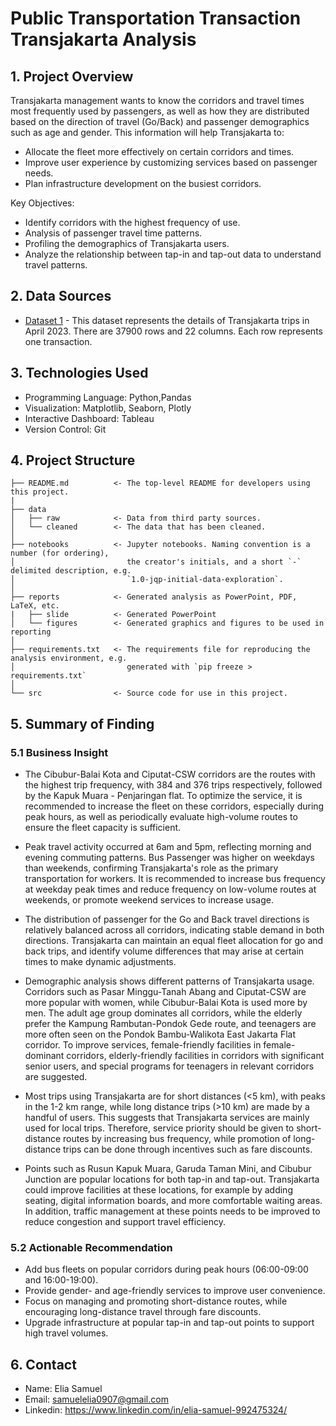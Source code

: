 <h1>Public Transportation Transaction Transjakarta Analysis</h1>

## 1. Project Overview
Transjakarta management wants to know the corridors and travel times most frequently used by passengers, as well as how they are distributed based on the direction of travel (Go/Back) and passenger demographics such as age and gender. This information will help Transjakarta to:

- Allocate the fleet more effectively on certain corridors and times.
- Improve user experience by customizing services based on passenger needs.
- Plan infrastructure development on the busiest corridors.

Key Objectives:
- Identify corridors with the highest frequency of use.
- Analysis of passenger travel time patterns.
- Profiling the demographics of Transjakarta users.
- Analyze the relationship between tap-in and tap-out data to understand travel patterns.

## 2. Data Sources
- [Dataset 1](https://drive.google.com/drive/folders/1S04hk5uHfHYe6J1S6fVqDunuja1Lk1Lo) - This dataset represents the details of Transjakarta trips in April 2023. There are 37900 rows and 22 columns. Each row represents one transaction.

## 3. Technologies Used
- Programming Language: Python,Pandas
- Visualization: Matplotlib, Seaborn, Plotly
- Interactive Dashboard: Tableau
- Version Control: Git

## 4. Project Structure

```
├── README.md          <- The top-level README for developers using this project.
|
├── data
│   ├── raw            <- Data from third party sources.
│   └── cleaned        <- The data that has been cleaned.
│
├── notebooks          <- Jupyter notebooks. Naming convention is a number (for ordering),
│                         the creator's initials, and a short `-` delimited description, e.g.
│                         `1.0-jqp-initial-data-exploration`.
│
├── reports            <- Generated analysis as PowerPoint, PDF, LaTeX, etc.
|   ├── slide          <- Generated PowerPoint
│   └── figures        <- Generated graphics and figures to be used in reporting
│
├── requirements.txt   <- The requirements file for reproducing the analysis environment, e.g.
│                         generated with `pip freeze > requirements.txt`
│
└── src                <- Source code for use in this project.

```

## 5. Summary of Finding
### 5.1 Business Insight
* The Cibubur-Balai Kota and Ciputat-CSW corridors are the routes with the highest trip frequency, with 384 and 376 trips respectively, followed by the Kapuk Muara - Penjaringan flat. To optimize the service, it is recommended to increase the fleet on these corridors, especially during peak hours, as well as periodically evaluate high-volume routes to ensure the fleet capacity is sufficient.

* Peak travel activity occurred at 6am and 5pm, reflecting morning and evening commuting patterns. Bus Passenger was higher on weekdays than weekends, confirming Transjakarta's role as the primary transportation for workers. It is recommended to increase bus frequency at weekday peak times and reduce frequency on low-volume routes at weekends, or promote weekend services to increase usage.

* The distribution of passenger for the Go and Back travel directions is relatively balanced across all corridors, indicating stable demand in both directions. Transjakarta can maintain an equal fleet allocation for go and back trips, and identify volume differences that may arise at certain times to make dynamic adjustments.

* Demographic analysis shows different patterns of Transjakarta usage. Corridors such as Pasar Minggu-Tanah Abang and Ciputat-CSW are more popular with women, while Cibubur-Balai Kota is used more by men. The adult age group dominates all corridors, while the elderly prefer the Kampung Rambutan-Pondok Gede route, and teenagers are more often seen on the Pondok Bambu-Walikota East Jakarta Flat corridor. To improve services, female-friendly facilities in female-dominant corridors, elderly-friendly facilities in corridors with significant senior users, and special programs for teenagers in relevant corridors are suggested.

* Most trips using Transjakarta are for short distances (<5 km), with peaks in the 1-2 km range, while long distance trips (>10 km) are made by a handful of users. This suggests that Transjakarta services are mainly used for local trips. Therefore, service priority should be given to short-distance routes by increasing bus frequency, while promotion of long-distance trips can be done through incentives such as fare discounts.

* Points such as Rusun Kapuk Muara, Garuda Taman Mini, and Cibubur Junction are popular locations for both tap-in and tap-out. Transjakarta could improve facilities at these locations, for example by adding seating, digital information boards, and more comfortable waiting areas. In addition, traffic management at these points needs to be improved to reduce congestion and support travel efficiency.

### 5.2 Actionable Recommendation
* Add bus fleets on popular corridors during peak hours (06:00-09:00 and 16:00-19:00).
* Provide gender- and age-friendly services to improve user convenience.
* Focus on managing and promoting short-distance routes, while encouraging long-distance travel through fare discounts.
* Upgrade infrastructure at popular tap-in and tap-out points to support high travel volumes.

## 6. Contact
- Name: Elia Samuel
- Email: samuelelia0907@gmail.com
- Linkedin: https://www.linkedin.com/in/elia-samuel-992475324/